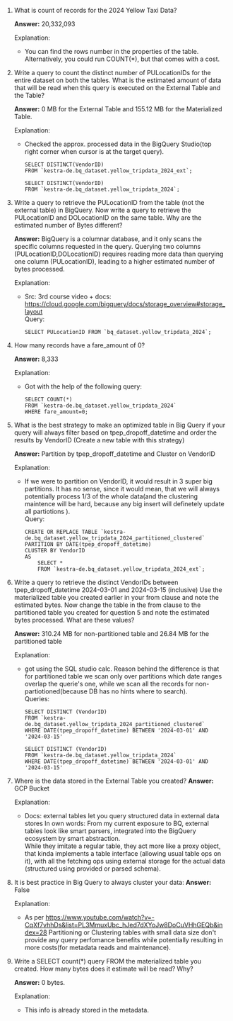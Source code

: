 1. What is count of records for the 2024 Yellow Taxi Data?
   
   **Answer:** 20,332,093

   Explanation:
    - You can find the rows number in the properties of the table. Alternatively, you could run COUNT(*), but that comes with a cost.
2. Write a query to count the distinct number of PULocationIDs for the entire dataset on both the tables.
What is the estimated amount of data that will be read when this query is executed on the External Table and the Table?

    **Answer:** 0 MB for the External Table and 155.12 MB 
    for the Materialized Table.

    Explanation:
    - Checked the approx. processed data in the BigQuery Studio(top right corner when cursor is at the target query).
        ~~~
        SELECT DISTINCT(VendorID)
        FROM `kestra-de.bq_dataset.yellow_tripdata_2024_ext`;

        SELECT DISTINCT(VendorID)
        FROM `kestra-de.bq_dataset.yellow_tripdata_2024`;
        ~~~
3. Write a query to retrieve the PULocationID from the table (not the external table) in BigQuery. Now write a query to retrieve the PULocationID and DOLocationID on the same table. Why are the estimated number of Bytes different?
   
    **Answer:** BigQuery is a columnar database, and  it only scans the specific columns requested in the query. Querying two columns (PULocationID,DOLocationID) requires reading more data than querying one column (PULocationID), leading to a higher estimated number of bytes processed.

    Explanation:
    - Src: 3rd course video + docs: https://cloud.google.com/bigquery/docs/storage_overview#storage_layout \
    Query:
        ~~~
        SELECT PULocationID FROM `bq_dataset.yellow_tripdata_2024`;
        ~~~
4. How many records have a fare_amount of 0?
   
   **Answer:** 8,333

    Explanation:
    - Got with the help of the following query:
        ~~~
        SELECT COUNT(*)
        FROM `kestra-de.bq_dataset.yellow_tripdata_2024`
        WHERE fare_amount=0;
        ~~~
5. What is the best strategy to make an optimized table in Big Query if your query will always filter based on tpep_dropoff_datetime and order the results by VendorID (Create a new table with this strategy)
   
   **Answer:** Partition by tpep_dropoff_datetime and Cluster on VendorID

   Explanation: 
   - If we were to partition on VendorID, it would result in 3 super big partitions. It has no sense, since it would mean, that we will always potentially process 1/3 of the whole data(and the clustering maintence will be hard, because any big insert will definetely update all partiotions ).\
   Query:
        ~~~
        CREATE OR REPLACE TABLE `kestra-de.bq_dataset.yellow_tripdata_2024_partitioned_clustered`
        PARTITION BY DATE(tpep_dropoff_datetime)
        CLUSTER BY VendorID
        AS
            SELECT *
            FROM `kestra-de.bq_dataset.yellow_tripdata_2024_ext`;
        ~~~
6. Write a query to retrieve the distinct VendorIDs between tpep_dropoff_datetime 2024-03-01 and 2024-03-15 (inclusive)
    Use the materialized table you created earlier in your from clause and note the estimated bytes. Now change the table in the from clause to the partitioned table you created for question 5 and note the estimated bytes processed. What are these values?

    **Answer:** 310.24 MB for non-partitioned table and 26.84 MB for the partitioned table

    Explanation: 
    - got using the SQL studio calc. 
    Reason behind the difference is that for partitioned table
    we scan only over partitions which date ranges overlap  the querie's one, while we scan all the records for 
    non-partiotioned(because DB has no hints where to search).\
    Queries:
        ~~~
        SELECT DISTINCT (VendorID)
        FROM `kestra-de.bq_dataset.yellow_tripdata_2024_partitioned_clustered`
        WHERE DATE(tpep_dropoff_datetime) BETWEEN '2024-03-01' AND '2024-03-15'

        SELECT DISTINCT (VendorID)
        FROM `kestra-de.bq_dataset.yellow_tripdata_2024`
        WHERE DATE(tpep_dropoff_datetime) BETWEEN '2024-03-01' AND '2024-03-15'
        ~~~
7. Where is the data stored in the External Table you created?
   **Answer:** GCP Bucket

    Explanation: 
    - Docs: external tables let you query structured data in external data stores
    In own words:
    From my current exposure to BQ, external tables look like smart parsers, integrated into the BigQuery ecosystem by smart abstraction. \
    While they imitate a regular table, they act more like a proxy object, that kinda implements a table interface (allowing usual table ops on it), 
    with all the fetching ops using external storage for the actual data (structured using provided or parsed schema).

8. It is best practice in Big Query to always cluster your data:
   **Answer:** False

    Explanation: 
    - As per https://www.youtube.com/watch?v=-CqXf7vhhDs&list=PL3MmuxUbc_hJed7dXYoJw8DoCuVHhGEQb&index=28
    Partitioning or Clustering tables with small data size don't provide any query perfomance benefits while potentially resulting in more costs(for metadata reads and maintenance).

9. Write a SELECT count(*) query FROM the materialized table you created. How many bytes does it estimate will be read? Why?
    
    **Answer:** 0 bytes.

    Explanation: 
    - This info is already stored in the metadata. 